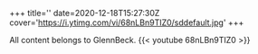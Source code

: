 +++
title=''
date=2020-12-18T15:27:30Z
cover='https://i.ytimg.com/vi/68nLBn9TIZ0/sddefault.jpg'
+++

All content belongs to GlennBeck.
{{< youtube 68nLBn9TIZ0 >}}
